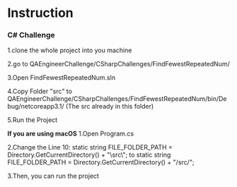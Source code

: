 # Instruction 

### C# Challenge

1.clone the whole project into you machine

2.go to QAEngineerChallenge/CSharpChallenges/FindFewestRepeatedNum/

3.Open FindFewestRepeatedNum.sln

4.Copy Folder "src" to QAEngineerChallenge/CSharpChallenges/FindFewestRepeatedNum/bin/Debug/netcoreapp3.1/ (The src already in this folder)

5.Run the Project

****If you are using macOS****
1.Open Program.cs

2.Change the Line 10:
  static string FILE_FOLDER_PATH = Directory.GetCurrentDirectory() + "\\src\\"; 
  to
  static string FILE_FOLDER_PATH = Directory.GetCurrentDirectory() + "/src/";

3.Then, you can run the project
